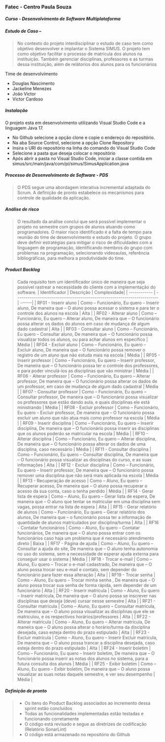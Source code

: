 ### Fatec - Centro Paula Souza
##### Curso - Desenvolvimento de Software Multiplataforma
##### Estudo de Caso – 
> No contexto do projeto interdisciplinar o estudo de caso tem como objetivo desenvolver e implantar o Sistema SIMUS. O projeto tem como objetivo facilitar o processo de matrícula dos alunos na instituição. Também gerenciar disciplinas, professores e as turmas dessa instituição, além de relátorios dos alunos para os funcionários

Time de desenvolvimento
- Douglas Nascimento
- Jackeline Menezes
- João Victor
- Victor Cardoso
  
##### Instalação
O projeto esta em desenvolvimento utilizando Visual Studio Code e a linguagem Java 17.
- No Github selecione a opção clone e copie o endereço do repositório.
- Na aba Source Control, selecione a opção Clone Repository
- Insira o URI do repositório na linha do comando do Visual Studio Code
- Selecione a pasta que deseja colocar o repositório
- Após abrir a pasta no Visual Studio Code, iniciar a classe contida em simus/src/main/java/com/pi/simus/SimusApplication.java
  
##### Processo de Desenvolvimento de Software - PDS
> O PDS segue uma abordagem interativa incremental adaptada do Scrum. A definição de pronto estabelece os mecanismos para
> controle de qualidade da aplicação.
##### Análise de risco
> O resultado da análise conclui que será possível implementar o projeto no semestre com grupos de alunos atuando como programadores. O maior risco identificado é a falta de tempo para reunião do time de desenvolvimento e estudo
do projeto. O grupo deve definir estratégias para mitigar o risco de dificuldades com a linguagem de programação, identificando membros do grupo com problemas na programação, selecionando videoaulas, referência bibliográficas, para
melhora a produtividade do time.
##### Product Backlog
> Cada requisito tem um identificador único de maneira que seja possível rastrear a necessidade do cliente com a implementação do software.
> | Identificador | Descrição | Complexidade|
> | ------------ | ------------------------------------------------------------------------ | ------|
> | RF01 - Inserir aluno | Como – Funcionário, Eu quero – Inserir aluno, De maneira que – O aluno possa acessar o sistema e para ter o controle dos alunos na escola | Alta |
> | RF02 - Alterar aluno | Como – Funcionário, Eu quero – Alterar aluno, De maneira que – O funcionário possa alterar os dados do alunos em caso de mudança de algum dado cadastral | Alta |
> | RF03 - Consultar aluno | Como – Funcionário, Eu quero – Consultar aluno, De maneira que – O funcionário possa visualizar todos os alunos, ou para achar alunos em especifico | Média |
> | RF04 - Excluir aluno | Como – Funcionário, Eu quero – Excluir aluno, De maneira que – O funcionário possa remover o registro de um aluno que não estuda mais na escola | Média |
> | RF05 - Inserir professor | Como – Funcionário, Eu quero – Inserir professor, De maneira que – O funcionário possa ter o controle dos professores, e para poder vinculá-los as disciplinas que vão ministrar  | Média |
> | RF06 - Alterar professor | Como – Funcionário, Eu quero – Alterar professor, De maneira que – O funcionário possa alterar os dados de um professor, em caso de mudança de algum dado cadastral | Média |
> | RF07 - Consultar professor | Como – Funcionário, Eu quero – Consultar professor, De maneira que – O funcionário possa visualizar os professores que estão dando aula, e quais disciplinas ele está ministrando  | Média |
> | RF08 - Excluir professor | Como – Funcionário, Eu quero – Excluir professor, De maneira que – O funcionário possa excluir um aluno que não atua mais como professor na escola  | Média |
> | RF09 - Inserir disciplina | Como – Funcionário, Eu quero – Inserir disciplina, De maneira que – O funcionário possa inserir as disciplinas que os alunos poderão se matricular na escola  | Média |
> | RF10 - Alterar disciplina | Como – Funcionário, Eu quero – Alterar disciplina, De maneira que – O funcionário possa alterar os dados de uma disciplina, caso necessário | Média |
> | RF11 - Consultar disciplina | Como – Funcionário, Eu quero – Consultar disciplina, De maneira que – O funcionário possa visualizar as disciplinas do curso, e as suas informações | Alta |
> | RF12 - Excluir disciplina | Como – Funcionário, Eu quero – Inserir professor, De maneira que – O funcionário possa remover uma disciplina que não será mais aplicada na escola | Média |
> | RF13 - Recuperação de acesso | Como – Aluno, Eu quero – Recuperar acesso, De maneira que – O aluno possa recuperar o acesso da sua conta, caso o tenha perdido | Média |
> | RF14 - Gerar lista de espera | Como – Aluno, Eu quero – Gerar lista de espera, De maneira que – O aluno que tentar se matricular em uma disciplina sem vagas, possa entrar na lista de espera | Alta |
> | RF15 - Gerar relatório de alunos | Como – Funcionário, Eu quero – Gerar relatório dos alunos, De maneira que – o funcionário possa ter a informação de quantidade de alunos matriculados por disciplina/turma | Alta |
> | RF16 - Contatar funcionários | Como – Aluno, Eu quero – Contatar funcionários, De maneira que – O aluno possa entrar com os funcionários caso haja um problema que é necessário atendimento direto | Baixa |
> | RF17 - Página de ajuda | Como – Aluno, Eu quero – Consultar a ajuda do site, De maneira que – O aluno tenha autonomia no uso do sistema, sem a necessidade de esperar ajuda externa para conseguir usar o sistema | Média |
> | RF18 - Trocar e-mail | Como – Aluno, Eu quero – Trocar o e-mail cadastrado, De maneira que – O aluno possa trocar seu e-mail e contato, sem depender do funcionário para fazer essa alteração | Alta |
> | RF19 - Trocar senha | Como – Aluno, Eu quero – Trocar minha senha , De maneira que – O aluno possa trocar sua senha de forma rápida, sem depender de um funcionário | Alta |
> | RF20 - Inserir matrícula | Como – Aluno, Eu quero – Inserir matrícula, De maneira que – O aluno possa se inscrever nas disciplinas que deseja (deve) cursar nesse semestre | Alta |
> | RF21 - Consultar matrícula  | Como – Aluno, Eu quero – Consultar matrícula, De maneira que – O aluno possa visualizar as disciplinas que ele se matriculou, e os respectivos horários/professores | Alta |
> | RF22 - Alterar matrícula | Como – Aluno, Eu quero – Alterar matrícula, De maneira que – O aluno possa alterar o horário/turma da disciplina desejada, caso esteja dentro do prazo estipulado | Alta |
> | RF23 - Excluir matrícula | Como – Aluno, Eu quero – Inserir Excluir matrícula, De maneira que – O aluno possa trancar a disciplina desejada, caso esteja dentro do prazo estipulado | Alta |
> | RF24 - Inserir boletim | Como – Funcionário, Eu quero – Inserir boletim, De maneira que – O funcionário possa inserir as notas dos alunos no sistema, para a futura consulta dos alunos | Média |
> | RF25 - Exibir boletim | Como – Aluno, Eu quero – Exibir boletim, De maneira que – O aluno possa visualizar as suas notas daquele semestre, e ver seu desempenho | Média |

##### Definição de pronto
> - Os itens do Product Backlog associados ao incremento dessa sprint estão concluídos
> - Todas as funcionalidades implementadas estão testadas e funcionando corretamente
> - O código está revisado e segue as diretrizes de codificação (Relatório SonarLint)
> - O código está armazenado no repositório do Github
